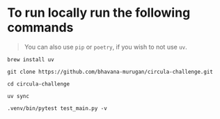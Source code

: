 # To run locally run the following commands
> You can also use `pip` or `poetry`, if you wish to not use `uv`.
```
brew install uv

git clone https://github.com/bhavana-murugan/circula-challenge.git

cd circula-challenge

uv sync

.venv/bin/pytest test_main.py -v
```


